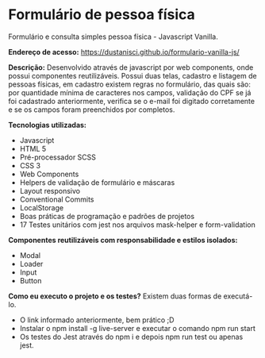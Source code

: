 # Formulário de pessoa física

Formulário e consulta simples pessoa física - Javascript Vanilla.

<b>Endereço de acesso:</b> https://dustanisci.github.io/formulario-vanilla-js/

<b>Descrição:</b> Desenvolvido através de javascript por web components, onde possui componentes reutilizáveis. Possui duas telas, cadastro e listagem de pessoas físicas, em cadastro existem regras no formulário, das quais são: por quantidade mínima de caracteres nos campos, validação do CPF se já foi cadastrado anteriormente, verifica se o e-mail foi digitado corretamente e se os campos foram preenchidos por completos.

<b>Tecnologias utilizadas:</b>
<ul>
  <li>Javascript</li>
  <li>HTML 5 </li>
  <li>Pré-processador SCSS</li>
  <li>CSS 3</li>
  <li>Web Components</li>
  <li>Helpers de validação de formulário e máscaras</li>
  <li>Layout responsivo</li>
  <li>Conventional Commits</li>
  <li>LocalStorage</li>
  <li>Boas práticas de programação e padrões de projetos</li>
  <li>17 Testes unitários com jest nos arquivos mask-helper e form-validation</li>
</ul> 

<b>Componentes reutilizáveis com responsabilidade e estilos isolados:</b>
<ul>
  <li>Modal</li>
  <li>Loader</li>
  <li>Input</li>
  <li>Button</li>
</ul>

<b>Como eu executo o projeto e os testes?</b> 
Existem duas formas de executá-lo.
<ul>
  <li>O link informado anteriormente, bem prático ;D</li>
  <li>Instalar o npm install -g live-server e executar o comando npm run start</li>
  <li>Os testes do Jest através do npm i e depois npm run test ou apenas jest.</li>
</ul>


